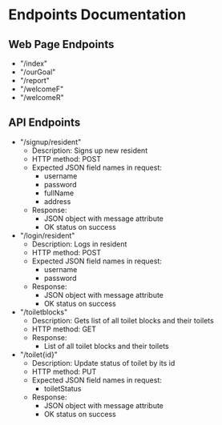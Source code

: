 # Endpoints Documentation

## Web Page Endpoints

- "/index"
- "/ourGoal"
- "/report"
- "/welcomeF"
- "/welcomeR"

## API Endpoints

- "/signup/resident"
  - Description: Signs up new resident
  - HTTP method: POST
  - Expected JSON field names in request:
    - username
    - password
    - fullName
    - address
  - Response:
    - JSON object with message attribute
    - OK status on success
- "/login/resident"
  - Description: Logs in resident
  - HTTP method: POST
  - Expected JSON field names in request:
    - username
    - password
  - Response:
    - JSON object with message attribute
    - OK status on success
- "/toiletblocks"
  - Description: Gets list of all toilet blocks and their toilets
  - HTTP method: GET
  - Response:
    - List of all toilet blocks and their toilets
- "/toilet{id}"
  - Description: Update status of toilet by its id
  - HTTP method: PUT
  - Expected JSON field names in request:
    - toiletStatus
  - Response:
    - JSON object with message attribute
    - OK status on success

